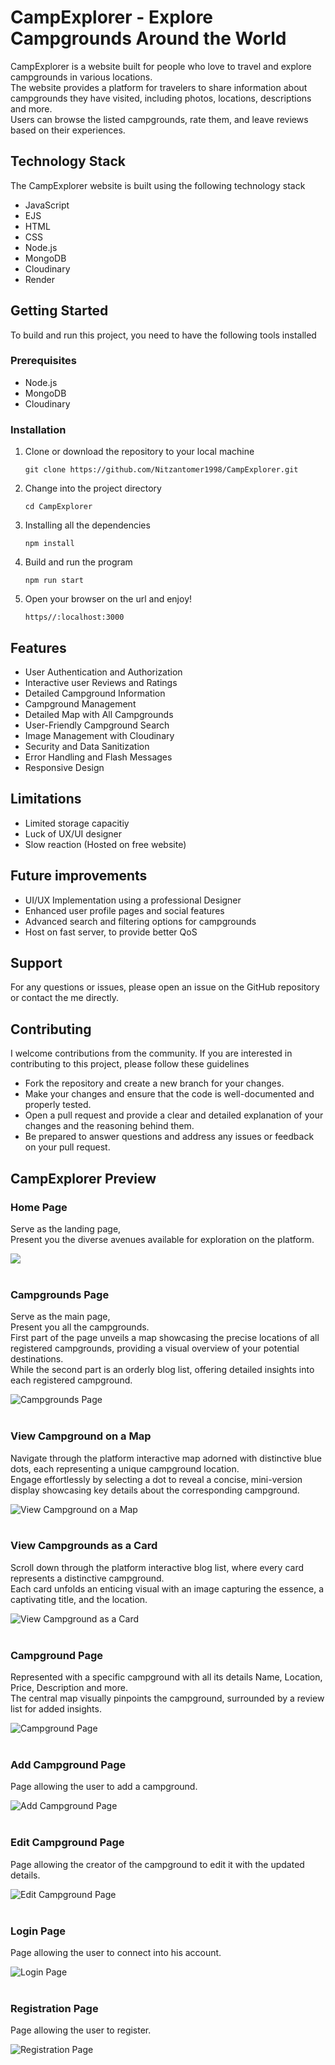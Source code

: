 <h1>CampExplorer - Explore Campgrounds Around the World</h1>
<p>
   CampExplorer is a website built for people who love to travel and explore campgrounds in various locations.</br>
   The website provides a platform for travelers to share information about campgrounds they have visited, including photos, locations, descriptions and more.</br>
   Users can browse the listed campgrounds, rate them, and leave reviews based on their experiences.
</p>

<h2>Technology Stack</h2>
<p>The CampExplorer website is built using the following technology stack</p>
<ul>
   <li>JavaScript</li>
   <li>EJS</li>
   <li>HTML</li>
   <li>CSS</li>
   <li>Node.js</li>
   <li>MongoDB</li>
   <li>Cloudinary</li>
   <li>Render</li>
</ul>

<h2>Getting Started</h2>
<p>To build and run this project, you need to have the following tools installed</p>

<h3>Prerequisites</h3>
<ul>
   <li>Node.js</li>
   <li>MongoDB</li>
   <li>Cloudinary</li>
</ul>

<h3>Installation</h3>
<ol>
   <li>
      Clone or download the repository to your local machine
      <pre><code>git clone https://github.com/Nitzantomer1998/CampExplorer.git</code></pre>
   </li>
   <li>
    Change into the project directory
    <pre><code>cd CampExplorer</code></pre>
   </li>
   <li>
     Installing all the dependencies
     <pre><code>npm install</code></pre>
   </li>
   <li>
     Build and run the program
     <pre><code>npm run start</code></pre>
   </li>
   <li>
     Open your browser on the url and enjoy!
     <pre><code>https//:localhost:3000</code></pre>
   </li>
</ol>

<h2>Features</h2>
<ul>
   <li>User Authentication and Authorization</li>
   <li>Interactive user Reviews and Ratings</li>
   <li>Detailed Campground Information</li>
   <li>Campground Management</li>
   <li>Detailed Map with All Campgrounds</li>
   <li>User-Friendly Campground Search</li>
   <li>Image Management with Cloudinary</li>
   <li>Security and Data Sanitization</li>
   <li>Error Handling and Flash Messages</li>
   <li>Responsive Design</li>
</ul>

<h2>Limitations</h2>
<ul>
   <li>Limited storage capacitiy</li>
   <li>Luck of UX/UI designer</li>
   <li>Slow reaction (Hosted on free website)</li>
</ul>

<h2>Future improvements</h2>
<ul>
   <li>UI/UX Implementation using a professional Designer</li>
   <li>Enhanced user profile pages and social features</li>
   <li>Advanced search and filtering options for campgrounds</li>
   <li>Host on fast server, to provide better QoS</li>
</ul>

<h2>Support</h2>
<p>For any questions or issues, please open an issue on the GitHub repository or contact the me directly.</p>

<h2>Contributing</h2>
<p>I welcome contributions from the community. If you are interested in contributing to this project, please follow these guidelines</p>
<ul>
   <li>Fork the repository and create a new branch for your changes.</li>
   <li>Make your changes and ensure that the code is well-documented and properly tested.</li>
   <li>Open a pull request and provide a clear and detailed explanation of your changes and the reasoning behind them.</li>
   <li>Be prepared to answer questions and address any issues or feedback on your pull request.</li>
</ul>

<h2>CampExplorer Preview</h2>
<div>
  <div>
    <h3>Home Page</h3>
    <p>
      Serve as the landing page,<br />
      Present you the diverse avenues available for exploration on the
      platform.
    </p>
      <img src="https://github.com/Nitzantomer1998/ProjectRepresentation/blob/main/CampExplorer/HomePage.jpg" alt=" " />
  </div>
   
  <br />
   
  <div>
    <h3>Campgrounds Page</h3>
    <p>
      Serve as the main page,<br />
      Present you all the campgrounds.<br />
      First part of the page unveils a map showcasing the precise locations of all registered campgrounds, providing a visual overview of your potential destinations. <br />
      While the second part is an orderly blog list, offering detailed insights into each registered campground.
    </p>
    <img src="https://github.com/Nitzantomer1998/ProjectRepresentation/blob/main/CampExplorer/CampgroundsPage.jpg" alt="Campgrounds Page" />
  </div>
   
  <br />
   
  <div>
    <h3>View Campground on a Map</h3>
    <p>
      Navigate through the platform interactive map adorned with distinctive blue dots, each representing a unique campground location.<br />
      Engage effortlessly by selecting a dot to reveal a concise, mini-version display showcasing key details about the corresponding campground.
    </p>
    <img src="https://github.com/Nitzantomer1998/ProjectRepresentation/blob/main/CampExplorer/ViewCampgroundOnMap.jpg" alt="View Campground on a Map" />
  </div>
   
  <br />
  
  <div>
    <h3>View Campgrounds as a Card</h3>
    <p>
      Scroll down through the platform interactive blog list, where every card represents a distinctive campground.<br />
      Each card unfolds an enticing visual with an image capturing the essence, a captivating title, and the location.
    </p>
    <img src="https://github.com/Nitzantomer1998/ProjectRepresentation/blob/main/CampExplorer/ViewCampgroundAsCard.jpg" alt="View Campground as a Card" />
  </div>
   
  <br />

  <div>
    <h3>Campground Page</h3>
    <p>
      Represented with a specific campground with all its details Name, Location, Price, Description and more.<br />
      The central map visually pinpoints the campground, surrounded by a review list for added insights. 
    </p>
    <img src="https://github.com/Nitzantomer1998/ProjectRepresentation/blob/main/CampExplorer/CampgroundPage.jpg" alt="Campground Page" />
  </div>
   
  <br />
  
  <div>
    <h3>Add Campground Page</h3>
    <p>
      Page allowing the user to add a campground.
    </p>
    <img src="https://github.com/Nitzantomer1998/ProjectRepresentation/blob/main/CampExplorer/AddCampgroundPage.jpg" alt="Add Campground Page" />
  </div>
   
  <br />

  <div>
    <h3>Edit Campground Page</h3>
    <p>
      Page allowing the creator of the campground to edit it with the updated details.
    </p>
    <img src="https://github.com/Nitzantomer1998/ProjectRepresentation/blob/main/CampExplorer/EditCampgroundPage.jpg" alt="Edit Campground Page" />
  </div>
   
  <br />
   
  <div>
    <h3>Login Page</h3>
    <p>
      Page allowing the user to connect into his account.
    </p>
    <img src="https://github.com/Nitzantomer1998/ProjectRepresentation/blob/main/CampExplorer/LoginPage.jpg" alt="Login Page" />
  </div>

  <br />
   
  <div>
    <h3>Registration Page</h3>
    <p>
      Page allowing the user to register.
    </p>
    <img src="https://github.com/Nitzantomer1998/ProjectRepresentation/blob/main/CampExplorer/RegistrationPage.jpg" alt="Registration Page" />
  </div>
</div>

